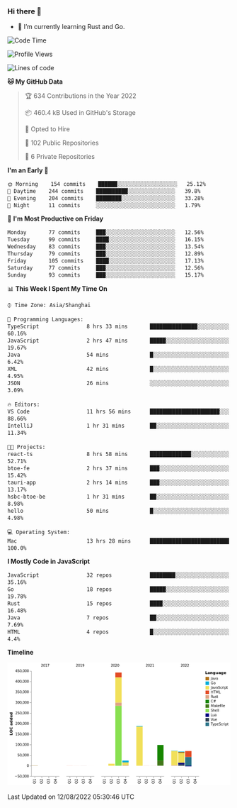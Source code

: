 ### Hi there 👋

- 🌱 I’m currently learning Rust and Go.

<!--START_SECTION:waka-->
![Code Time](http://img.shields.io/badge/Code%20Time-656%20hrs%2025%20mins-blue)

![Profile Views](http://img.shields.io/badge/Profile%20Views-0-blue)

![Lines of code](https://img.shields.io/badge/From%20Hello%20World%20I%27ve%20Written-973%20Thousand%20lines%20of%20code-blue)

**🐱 My GitHub Data** 

> 🏆 634 Contributions in the Year 2022
 > 
> 📦 460.4 kB Used in GitHub's Storage 
 > 
> 💼 Opted to Hire
 > 
> 📜 102 Public Repositories 
 > 
> 🔑 6 Private Repositories  
 > 
**I'm an Early 🐤** 

```text
🌞 Morning    154 commits    ██████░░░░░░░░░░░░░░░░░░░   25.12% 
🌆 Daytime    244 commits    ██████████░░░░░░░░░░░░░░░   39.8% 
🌃 Evening    204 commits    ████████░░░░░░░░░░░░░░░░░   33.28% 
🌙 Night      11 commits     ░░░░░░░░░░░░░░░░░░░░░░░░░   1.79%

```
📅 **I'm Most Productive on Friday** 

```text
Monday       77 commits     ███░░░░░░░░░░░░░░░░░░░░░░   12.56% 
Tuesday      99 commits     ████░░░░░░░░░░░░░░░░░░░░░   16.15% 
Wednesday    83 commits     ███░░░░░░░░░░░░░░░░░░░░░░   13.54% 
Thursday     79 commits     ███░░░░░░░░░░░░░░░░░░░░░░   12.89% 
Friday       105 commits    ████░░░░░░░░░░░░░░░░░░░░░   17.13% 
Saturday     77 commits     ███░░░░░░░░░░░░░░░░░░░░░░   12.56% 
Sunday       93 commits     ███░░░░░░░░░░░░░░░░░░░░░░   15.17%

```


📊 **This Week I Spent My Time On** 

```text
⌚︎ Time Zone: Asia/Shanghai

💬 Programming Languages: 
TypeScript               8 hrs 33 mins       ███████████████░░░░░░░░░░   60.16% 
JavaScript               2 hrs 47 mins       █████░░░░░░░░░░░░░░░░░░░░   19.67% 
Java                     54 mins             █░░░░░░░░░░░░░░░░░░░░░░░░   6.42% 
XML                      42 mins             █░░░░░░░░░░░░░░░░░░░░░░░░   4.95% 
JSON                     26 mins             ░░░░░░░░░░░░░░░░░░░░░░░░░   3.09%

🔥 Editors: 
VS Code                  11 hrs 56 mins      ██████████████████████░░░   88.66% 
IntelliJ                 1 hr 31 mins        ██░░░░░░░░░░░░░░░░░░░░░░░   11.34%

🐱‍💻 Projects: 
react-ts                 8 hrs 58 mins       █████████████░░░░░░░░░░░░   52.71% 
btoe-fe                  2 hrs 37 mins       ███░░░░░░░░░░░░░░░░░░░░░░   15.42% 
tauri-app                2 hrs 14 mins       ███░░░░░░░░░░░░░░░░░░░░░░   13.17% 
hsbc-btoe-be             1 hr 31 mins        ██░░░░░░░░░░░░░░░░░░░░░░░   8.98% 
hello                    50 mins             █░░░░░░░░░░░░░░░░░░░░░░░░   4.98%

💻 Operating System: 
Mac                      13 hrs 28 mins      █████████████████████████   100.0%

```

**I Mostly Code in JavaScript** 

```text
JavaScript               32 repos            ████████░░░░░░░░░░░░░░░░░   35.16% 
Go                       18 repos            █████░░░░░░░░░░░░░░░░░░░░   19.78% 
Rust                     15 repos            ████░░░░░░░░░░░░░░░░░░░░░   16.48% 
Java                     7 repos             ██░░░░░░░░░░░░░░░░░░░░░░░   7.69% 
HTML                     4 repos             █░░░░░░░░░░░░░░░░░░░░░░░░   4.4%

```


**Timeline**

![Chart not found](https://raw.githubusercontent.com/elton/elton/main/charts/bar_graph.png) 


 Last Updated on 12/08/2022 05:30:46 UTC
<!--END_SECTION:waka-->

<!--
**elton/elton** is a ✨ _special_ ✨ repository because its `README.md` (this file) appears on your GitHub profile.

Here are some ideas to get you started:

- 🔭 I’m currently working on ...
- 🌱 I’m currently learning ...
- 👯 I’m looking to collaborate on ...
- 🤔 I’m looking for help with ...
- 💬 Ask me about ...
- 📫 How to reach me: ...
- 😄 Pronouns: ...
- ⚡ Fun fact: ...
-->
